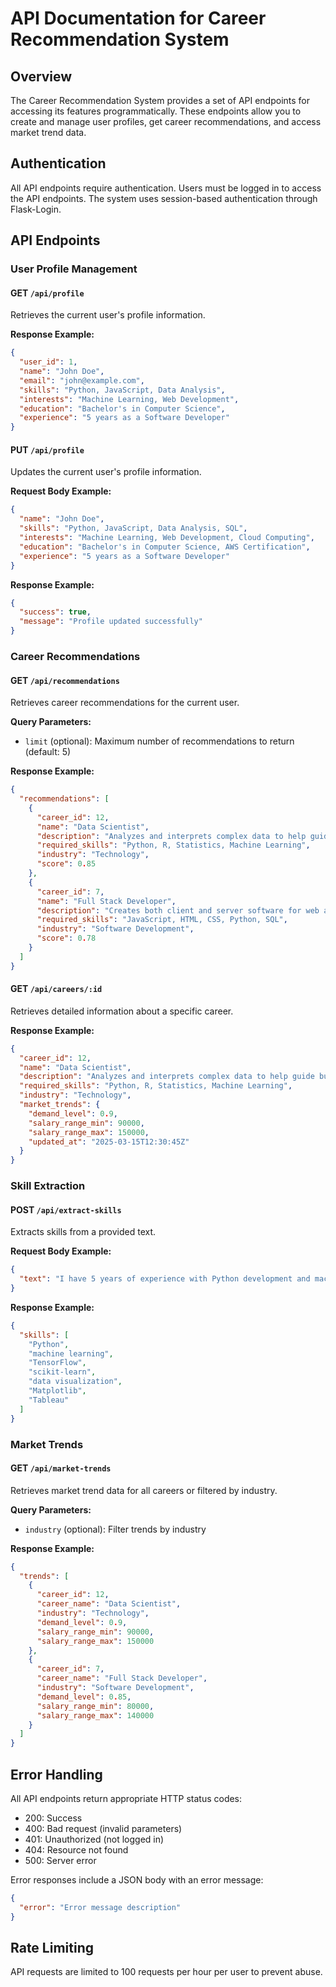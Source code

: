# API Documentation for Career Recommendation System

## Overview
The Career Recommendation System provides a set of API endpoints for accessing its features programmatically. These endpoints allow you to create and manage user profiles, get career recommendations, and access market trend data.

## Authentication
All API endpoints require authentication. Users must be logged in to access the API endpoints. The system uses session-based authentication through Flask-Login.

## API Endpoints

### User Profile Management

#### GET `/api/profile`
Retrieves the current user's profile information.

**Response Example:**
```json
{
  "user_id": 1,
  "name": "John Doe",
  "email": "john@example.com",
  "skills": "Python, JavaScript, Data Analysis",
  "interests": "Machine Learning, Web Development",
  "education": "Bachelor's in Computer Science",
  "experience": "5 years as a Software Developer"
}
```

#### PUT `/api/profile`
Updates the current user's profile information.

**Request Body Example:**
```json
{
  "name": "John Doe",
  "skills": "Python, JavaScript, Data Analysis, SQL",
  "interests": "Machine Learning, Web Development, Cloud Computing",
  "education": "Bachelor's in Computer Science, AWS Certification",
  "experience": "5 years as a Software Developer"
}
```

**Response Example:**
```json
{
  "success": true,
  "message": "Profile updated successfully"
}
```

### Career Recommendations

#### GET `/api/recommendations`
Retrieves career recommendations for the current user.

**Query Parameters:**
- `limit` (optional): Maximum number of recommendations to return (default: 5)

**Response Example:**
```json
{
  "recommendations": [
    {
      "career_id": 12,
      "name": "Data Scientist",
      "description": "Analyzes and interprets complex data to help guide business decisions",
      "required_skills": "Python, R, Statistics, Machine Learning",
      "industry": "Technology",
      "score": 0.85
    },
    {
      "career_id": 7,
      "name": "Full Stack Developer",
      "description": "Creates both client and server software for web applications",
      "required_skills": "JavaScript, HTML, CSS, Python, SQL",
      "industry": "Software Development",
      "score": 0.78
    }
  ]
}
```

#### GET `/api/careers/:id`
Retrieves detailed information about a specific career.

**Response Example:**
```json
{
  "career_id": 12,
  "name": "Data Scientist",
  "description": "Analyzes and interprets complex data to help guide business decisions",
  "required_skills": "Python, R, Statistics, Machine Learning",
  "industry": "Technology",
  "market_trends": {
    "demand_level": 0.9,
    "salary_range_min": 90000,
    "salary_range_max": 150000,
    "updated_at": "2025-03-15T12:30:45Z"
  }
}
```

### Skill Extraction

#### POST `/api/extract-skills`
Extracts skills from a provided text.

**Request Body Example:**
```json
{
  "text": "I have 5 years of experience with Python development and machine learning, particularly with TensorFlow and scikit-learn. I've worked on several data visualization projects using Matplotlib and Tableau."
}
```

**Response Example:**
```json
{
  "skills": [
    "Python",
    "machine learning",
    "TensorFlow",
    "scikit-learn",
    "data visualization",
    "Matplotlib",
    "Tableau"
  ]
}
```

### Market Trends

#### GET `/api/market-trends`
Retrieves market trend data for all careers or filtered by industry.

**Query Parameters:**
- `industry` (optional): Filter trends by industry

**Response Example:**
```json
{
  "trends": [
    {
      "career_id": 12,
      "career_name": "Data Scientist",
      "industry": "Technology",
      "demand_level": 0.9,
      "salary_range_min": 90000,
      "salary_range_max": 150000
    },
    {
      "career_id": 7,
      "career_name": "Full Stack Developer",
      "industry": "Software Development",
      "demand_level": 0.85,
      "salary_range_min": 80000,
      "salary_range_max": 140000
    }
  ]
}
```

## Error Handling
All API endpoints return appropriate HTTP status codes:
- 200: Success
- 400: Bad request (invalid parameters)
- 401: Unauthorized (not logged in)
- 404: Resource not found
- 500: Server error

Error responses include a JSON body with an error message:
```json
{
  "error": "Error message description"
}
```

## Rate Limiting
API requests are limited to 100 requests per hour per user to prevent abuse.